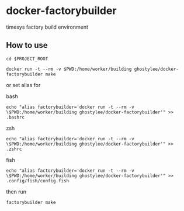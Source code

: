 # docker-factorybuilder
timesys factory build environment
## How to use
```
cd $PROJECT_ROOT
```

```
docker run -t --rm -v $PWD:/home/worker/building ghostylee/docker-factorybuilder make
```

or set alias for

bash
```
echo "alias factorybuilder='docker run -t --rm -v \$PWD:/home/worker/building ghostylee/docker-factorybuilder'" >> .bashrc
```
zsh
```
echo "alias factorybuilder='docker run -t --rm -v \$PWD:/home/worker/building ghostylee/docker-factorybuilder'" >> .zshrc
```
fish
```
echo "alias factorybuilder='docker run -t --rm -v \$PWD:/home/worker/building ghostylee/docker-factorybuilder'" >> .config/fish/config.fish
```
then run

```factorybuilder make```
